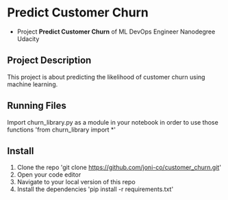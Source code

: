 # Predict Customer Churn

- Project **Predict Customer Churn** of ML DevOps Engineer Nanodegree Udacity

## Project Description
This project is about predicting the likelihood of customer churn using machine learning.  


## Running Files
Import churn_library.py as a module in your notebook in order to use those functions
'from churn_library import *'

## Install
1. Clone the repo
'git clone https://github.com/joni-co/customer_churn.git'
2. Open your code editor
3. Navigate to your local version of this repo
4. Install the dependencies
'pip install -r requirements.txt'


